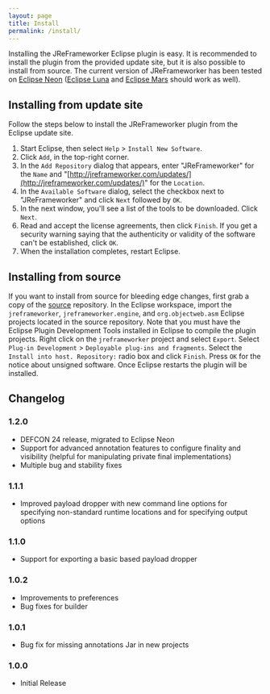 ```yaml
---
layout: page
title: Install
permalink: /install/
---
```


Installing the JReFrameworker Eclipse plugin is easy.  It is recommended to install the plugin from the provided update site, but it is also possible to install from source. The current version of JReFrameworker has been tested on [Eclipse Neon](https://www.eclipse.org/neon/) ([Eclipse Luna](https://eclipse.org/luna/) and [Eclipse Mars](https://www.eclipse.org/mars/) should work as well).
        
## Installing from update site
Follow the steps below to install the JReFrameworker plugin from the Eclipse update site.

1. Start Eclipse, then select `Help` &gt; `Install New Software`.
2. Click `Add`, in the top-right corner.
3. In the `Add Repository` dialog that appears, enter &quot;JReFrameworker&quot; for the `Name` and &quot;[http://jreframeworker.com/updates/](http://jreframeworker.com/updates/)&quot; for the `Location`.
4. In the `Available Software` dialog, select the checkbox next to "JReFrameworker" and click `Next` followed by `OK`.
5. In the next window, you'll see a list of the tools to be downloaded. Click `Next`.
6. Read and accept the license agreements, then click `Finish`. If you get a security warning saying that the authenticity or validity of the software can't be established, click `OK`.
7. When the installation completes, restart Eclipse.

## Installing from source
If you want to install from source for bleeding edge changes, first grab a copy of the [source](https://github.com/JReFrameworker/JReFrameworker) repository. In the Eclipse workspace, import the `jreframeworker`, `jreframeworker.engine`, and `org.objectweb.asm` Eclipse projects located in the source repository. Note that you must have the Eclipse Plugin Development Tools installed in Eclipse to compile the plugin projects. Right click on the `jreframeworker` project and select `Export`.  Select `Plug-in Development` &gt; `Deployable plug-ins and fragments`.  Select the `Install into host. Repository:` radio box and click `Finish`.  Press `OK` for the notice about unsigned software.  Once Eclipse restarts the plugin will be installed.

## Changelog

### 1.2.0
- DEFCON 24 release, migrated to Eclipse Neon
- Support for advanced annotation features to configure finality and visibility (helpful for manipulating private final implementations)
- Multiple bug and stability fixes

### 1.1.1
- Improved payload dropper with new command line options for specifying non-standard runtime locations and for specifying output options

### 1.1.0
- Support for exporting a basic based payload dropper

### 1.0.2
- Improvements to preferences
- Bug fixes for builder

### 1.0.1
- Bug fix for missing annotations Jar in new projects

### 1.0.0
- Initial Release
